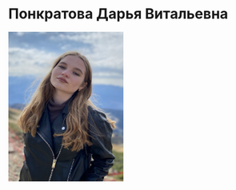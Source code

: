 # Понкратова Дарья Витальевна
<img src="https://github.com/PoncratovaD/laba/blob/main/cv.jpg"  width="230" height="300">
